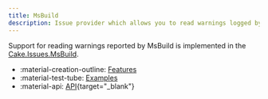 ```yaml
---
title: MsBuild
description: Issue provider which allows you to read warnings logged by MsBuild.
---
```


Support for reading warnings reported by MsBuild is implemented in the
[Cake.Issues.MsBuild](https://www.nuget.org/packages/Cake.Issues.MsBuild).

<div class="grid cards" markdown>

- :material-creation-outline: [Features](features.md)
- :material-test-tube: [Examples](examples.md)
- :material-api: [API](https://cakebuild.net/extensions/cake-issues-msbuild){target="_blank"}

</div>
